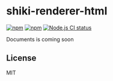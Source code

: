 # shiki-renderer-html

[![npm](https://img.shields.io/npm/v/shiki-renderer-html.svg?style=flat)](https://www.npmjs.org/package/shiki-renderer-html)
[![npm](https://img.shields.io/npm/dm/shiki-renderer-html.svg?style=flat)](https://www.npmjs.org/package/shiki-renderer-html)
[![Node.js CI status](https://github.com/fengzilong/shiki-renderer-html/workflows/Node.js%20CI/badge.svg)](https://github.com/fengzilong/shiki-renderer-html/actions)

Documents is coming soon

## License

MIT